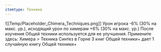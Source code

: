 ```yaml
---
itemtype: Техника
---
```

![[Temp/Placeholder_Chimera_Techniques.png]]
Урон игрока -6% (30% на макс. ур.), исходящий урон по химерам +6% (30% на макс. ур.) После изучения Общей техники используется для ее улучшения. Примените здесь: Химера > Техника Синтез в Горне 3 книг Общей техники+ дает 1 случайную книгу Общей техники+
